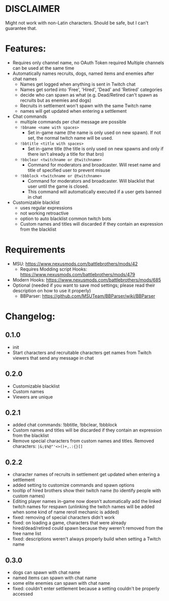 # **DISCLAIMER**
Might not work with non-Latin characters. Should be safe, but I can't guarantee that.

# Features:
- Requires only channel name, no OAuth Token required
Multiple channels can be used at the same time
- Automatically names recruits, dogs, named items and enemies after chat names
  - Names get logged when anything is sent in Twitch chat
  - Names get sorted into 'Free', 'Hired', 'Dead' and 'Retired' categories
  - decide who can spawn as what (e.g. Dead/Retired can't spawn as recruits but as enemies and dogs)
  - Recruits in settlement won't spawn with the same Twitch name
  - names will get updated when entering a settlement
- Chat commands
  - multiple commands per chat message are possible
  - `!bbname <name with spaces>`
    - Set in-game name (the name is only used on new spawn). If not set, the normal twitch name will be used.
  - `!bbtitle <title with spaces>`
    - Set in-game title (the title is only used on new spawns and only if there isn't already a title for that bro)
  - `!bbclear <twitchname or @twitchname>`
    - Command for moderators and broadcaster. Will reset name and title of specified user to prevent misuse
  - `!bbblock <twitchname or @twitchname>`
    - Command for moderators and broadcaster. Will blacklist that user until the game is closed.
    - This command will automatically executed if a user gets banned in chat  
- Customizable blacklist
  - uses regular expressions
  - not working retroactive
  - option to auto blacklist common twitch bots
  - Custom names and titles will discarded if they contain an expression from the blacklist
 
# Requirements
- MSU: https://www.nexusmods.com/battlebrothers/mods/42
  - Requires Modding script Hooks: https://www.nexusmods.com/battlebrothers/mods/479
- Modern Hooks: https://www.nexusmods.com/battlebrothers/mods/685
- Optional (needed if you want to save mod settings; please read their description on how to use it properly)
  - BBParser: https://github.com/MSUTeam/BBParser/wiki/BBParser

# Changelog:

## 0.1.0
- init
- Start characters and recruitable characters get names from Twitch viewers that send any message in chat

## 0.2.0
- Customizable blacklist
- Custom names
- Viewers are unique

## 0.2.1
- added chat commands: !bbtitle, !bbclear, !bbblock
- Custom names and titles will be discarded if they contain an expression from the blacklist
- Remove special characters from custom names and titles. Removed characters: `|&;$%@"'<>()+,.:{}[]`

## 0.2.2
- character names of recruits in settlement get updated when entering a settlement
- added setting to customize commands and spawn options
- tooltip of hired brothers show their twitch name (to identify people with custom names)
- Editing player names in-game now doesn't automatically add the linked twitch names for respawn (unlinking the twitch names will be added when some kind of name reroll mechanic is added)
- fixed: removing of special characters didn't work
- fixed: on loading a game, characters that were already hired/dead/retired could spawn because they weren't removed from the free name list
- fixed: descriptions weren't always properly build when setting a Twitch name

## 0.3.0
- dogs can spawn with chat name
- named items can spawn with chat name
- some elite enemies can spawn with chat name
- fixed: couldn't enter settlement because a setting couldn't be properly accessed
